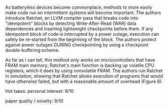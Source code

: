 As batteryless devices become commonplace, methods to more easily make code run on intermittent systems will become important. The authors introduce Ratchet, an LLVM compiler pass that breaks code into "idempotent" blocks by detecting Write-After-Read (WAR) data dependences and inserting lightweight checkpoints before them. If any idempotent block of code is interrupted by a power outage, execution can safely be re-started from the beginning of the block. The authors protect against power outages DURING checkpointing by using a checkpoint double-buffering scheme.

As far as I can tell, this method only works on microcontrollers that have FRAM main memory; Ratchet's main function is backing up volatile CPU registers, which it does by using nonvolatile FRAM. The authors run Ratchet in simulation, showing that Ratchet allows execution of programs that would have otherwise failed, but with a reasonable amount of overhead (Figure 6).

Hot takes:
personal interest: 9/10

paper quality / novelty: 9/10